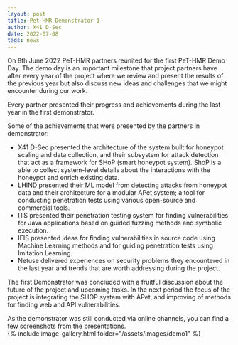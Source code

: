 ```yaml
---
layout: post
title: Pet-HMR Demonstrator 1
author: X41 D-Sec
date: 2022-07-08
tags: news
---
```


On 8th June 2022 PeT-HMR partners reunited for the first PeT-HMR Demo Day. 
The demo day is an important milestone that project partners have after every 
year of the project where we review and present the results of the previous year
but also discuss new ideas and challenges that we might encounter during our work.  

Every partner presented their progress and achievements during the last year 
in the first demonstrator. 

Some of the achievements that were presented by the partners in demonstrator: 

- X41 D-Sec presented the architecture of the system built for honeypot scaling
and data collection, and their subsystem for attack detection that act as 
a framework for SHoP (smart honeypot system). 
ShoP is a able to collect system-level details about the interactions 
with the honeypot and enrich existing data. 
- LHIND presented their ML model from detecting attacks from honeypot data 
and their architecture for a modular APet system; a tool for conducting 
penetration tests using various open-source and commercial tools. 
- ITS presented their penetration testing system for finding vulnerabilities 
for Java applications based on guided fuzzing methods and symbolic execution. 
- IFIS presented ideas for finding vulnerabilities in source code using 
Machine Learning methods and for guiding penetration tests using Imitation Learning.  
- Netuse delivered experiences on security problems they encountered in the last
year and trends that are worth addressing during the project. 

The first Demonstrator was concluded with a fruitful discussion about the future
of the project and upcoming tasks. In the next period the focus of the project
is integrating the SHOP system with APet, and improving of methods 
for finding web and API vulnerabilities.   

 

As the demonstrator was still conducted via online channels, you can find a few screenshots from the presentations.  
{% include image-gallery.html folder="/assets/images/demo1" %}

<!--- 
![image1](/assets/images/demo1/demo1-scr1.png){:height="50%" width="50%"} 
![image2](/assets/images/demo1/demo1-scr2.png){:height="50%" width="50%"}
![image3](/assets/images/demo1/demo1-scr3.png){:height="50%" width="50%"}
![image4](/assets/images/demo1/demo1-scr4.png){:height="50%" width="50%"}
![image5](/assets/images/demo1/demo1-scr5.png){:height="50%" width="50%"}
--->

